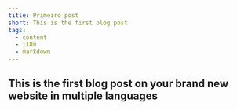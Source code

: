```yaml
---
title: Primeiro post
short: This is the first blog post
tags:
  - content
  - i18n
  - markdown
---
```


## This is the first blog post on your brand new website in multiple languages
